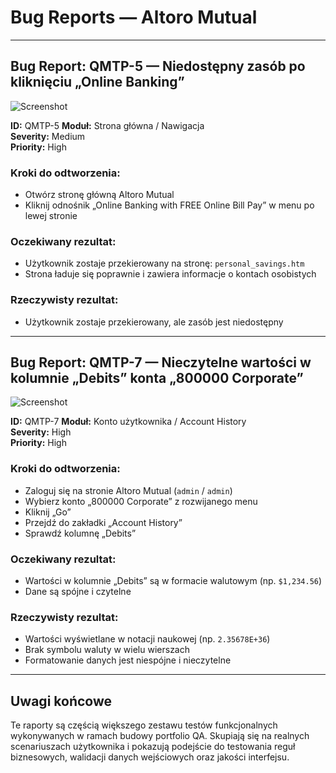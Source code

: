 # Bug Reports — Altoro Mutual

---

## Bug Report: QMTP-5 — Niedostępny zasób po kliknięciu „Online Banking”

![Screenshot](https://i.imgur.com/jI7psT1.png)

**ID:** QMTP-5 
**Moduł:** Strona główna / Nawigacja  
**Severity:** Medium  
**Priority:** High  

### Kroki do odtworzenia:

- Otwórz stronę główną Altoro Mutual  
- Kliknij odnośnik „Online Banking with FREE Online Bill Pay” w menu po lewej stronie

### Oczekiwany rezultat:

- Użytkownik zostaje przekierowany na stronę: `personal_savings.htm`  
- Strona ładuje się poprawnie i zawiera informacje o kontach osobistych

### Rzeczywisty rezultat:

- Użytkownik zostaje przekierowany, ale zasób jest niedostępny  

---

## Bug Report: QMTP-7 — Nieczytelne wartości w kolumnie „Debits” konta „800000 Corporate”

![Screenshot](https://i.imgur.com/hNbPKsd.png)

**ID:** QMTP-7 
**Moduł:** Konto użytkownika / Account History  
**Severity:** High  
**Priority:** High  

### Kroki do odtworzenia:

- Zaloguj się na stronie Altoro Mutual (`admin` / `admin`)  
- Wybierz konto „800000 Corporate” z rozwijanego menu  
- Kliknij „Go”  
- Przejdź do zakładki „Account History”  
- Sprawdź kolumnę „Debits”

### Oczekiwany rezultat:

- Wartości w kolumnie „Debits” są w formacie walutowym (np. `$1,234.56`)  
- Dane są spójne i czytelne

### Rzeczywisty rezultat:

- Wartości wyświetlane w notacji naukowej (np. `2.35678E+36`)  
- Brak symbolu waluty w wielu wierszach  
- Formatowanie danych jest niespójne i nieczytelne

---

## Uwagi końcowe

Te raporty są częścią większego zestawu testów funkcjonalnych wykonywanych w ramach budowy portfolio QA. Skupiają się na realnych scenariuszach użytkownika i pokazują podejście do testowania reguł biznesowych, walidacji danych wejściowych oraz jakości interfejsu.

